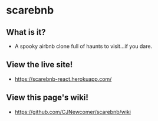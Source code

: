# scarebnb


## What is it?
* A spooky airbnb clone full of haunts to visit...if you dare.

## View the live site!
* https://scarebnb-react.herokuapp.com/


## View this page's wiki!
* https://github.com/CJNewcomer/scarebnb/wiki


